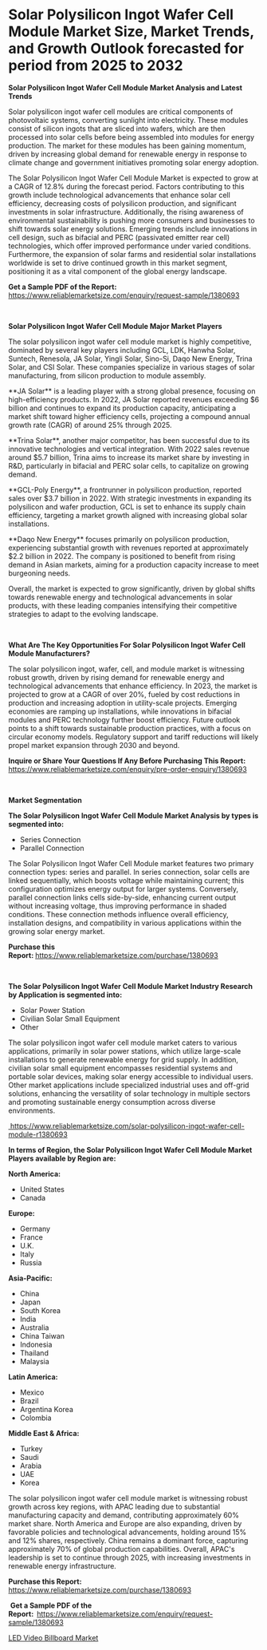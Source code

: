 <p><h1>Solar Polysilicon Ingot Wafer Cell Module Market Size, Market Trends, and Growth Outlook forecasted for period from 2025 to 2032</h1></p><p><strong>Solar Polysilicon Ingot Wafer Cell Module Market Analysis and Latest Trends</strong></p>
<p><p>Solar polysilicon ingot wafer cell modules are critical components of photovoltaic systems, converting sunlight into electricity. These modules consist of silicon ingots that are sliced into wafers, which are then processed into solar cells before being assembled into modules for energy production. The market for these modules has been gaining momentum, driven by increasing global demand for renewable energy in response to climate change and government initiatives promoting solar energy adoption.</p><p>The Solar Polysilicon Ingot Wafer Cell Module Market is expected to grow at a CAGR of 12.8% during the forecast period. Factors contributing to this growth include technological advancements that enhance solar cell efficiency, decreasing costs of polysilicon production, and significant investments in solar infrastructure. Additionally, the rising awareness of environmental sustainability is pushing more consumers and businesses to shift towards solar energy solutions. Emerging trends include innovations in cell design, such as bifacial and PERC (passivated emitter rear cell) technologies, which offer improved performance under varied conditions. Furthermore, the expansion of solar farms and residential solar installations worldwide is set to drive continued growth in this market segment, positioning it as a vital component of the global energy landscape.</p></p>
<p><strong>Get a Sample PDF of the Report:&nbsp;</strong> <a href="https://www.reliablemarketsize.com/enquiry/request-sample/1380693?utm_campaign=3275&utm_medium=2&utm_source=Github&utm_content=ia&utm_term=05032025&utm_id=solar-polysilicon-ingot-wafer-cell-module">https://www.reliablemarketsize.com/enquiry/request-sample/1380693</a></p>
<p>&nbsp;</p>
<p><strong>Solar Polysilicon Ingot Wafer Cell Module Major Market Players</strong></p>
<p><p>The solar polysilicon ingot wafer cell module market is highly competitive, dominated by several key players including GCL, LDK, Hanwha Solar, Suntech, Renesola, JA Solar, Yingli Solar, Sino-Si, Daqo New Energy, Trina Solar, and CSI Solar. These companies specialize in various stages of solar manufacturing, from silicon production to module assembly.</p><p>**JA Solar** is a leading player with a strong global presence, focusing on high-efficiency products. In 2022, JA Solar reported revenues exceeding $6 billion and continues to expand its production capacity, anticipating a market shift toward higher efficiency cells, projecting a compound annual growth rate (CAGR) of around 25% through 2025.</p><p>**Trina Solar**, another major competitor, has been successful due to its innovative technologies and vertical integration. With 2022 sales revenue around $5.7 billion, Trina aims to increase its market share by investing in R&D, particularly in bifacial and PERC solar cells, to capitalize on growing demand.</p><p>**GCL-Poly Energy**, a frontrunner in polysilicon production, reported sales over $3.7 billion in 2022. With strategic investments in expanding its polysilicon and wafer production, GCL is set to enhance its supply chain efficiency, targeting a market growth aligned with increasing global solar installations.</p><p>**Daqo New Energy** focuses primarily on polysilicon production, experiencing substantial growth with revenues reported at approximately $2.2 billion in 2022. The company is positioned to benefit from rising demand in Asian markets, aiming for a production capacity increase to meet burgeoning needs.</p><p>Overall, the market is expected to grow significantly, driven by global shifts towards renewable energy and technological advancements in solar products, with these leading companies intensifying their competitive strategies to adapt to the evolving landscape.</p></p>
<p>&nbsp;</p>
<p><strong>What Are The Key Opportunities For Solar Polysilicon Ingot Wafer Cell Module Manufacturers?</strong></p>
<p><p>The solar polysilicon ingot, wafer, cell, and module market is witnessing robust growth, driven by rising demand for renewable energy and technological advancements that enhance efficiency. In 2023, the market is projected to grow at a CAGR of over 20%, fueled by cost reductions in production and increasing adoption in utility-scale projects. Emerging economies are ramping up installations, while innovations in bifacial modules and PERC technology further boost efficiency. Future outlook points to a shift towards sustainable production practices, with a focus on circular economy models. Regulatory support and tariff reductions will likely propel market expansion through 2030 and beyond.</p></p>
<p><strong>Inquire or Share Your Questions If Any Before Purchasing This Report:</strong> <a href="https://www.reliablemarketsize.com/enquiry/pre-order-enquiry/1380693?utm_campaign=3275&utm_medium=2&utm_source=Github&utm_content=ia&utm_term=05032025&utm_id=solar-polysilicon-ingot-wafer-cell-module">https://www.reliablemarketsize.com/enquiry/pre-order-enquiry/1380693</a></p>
<p>&nbsp;</p>
<p><strong>Market Segmentation</strong></p>
<p><strong>The Solar Polysilicon Ingot Wafer Cell Module Market Analysis by types is segmented into:</strong></p>
<p><ul><li>Series Connection</li><li>Parallel Connection</li></ul></p>
<p><p>The Solar Polysilicon Ingot Wafer Cell Module market features two primary connection types: series and parallel. In series connection, solar cells are linked sequentially, which boosts voltage while maintaining current; this configuration optimizes energy output for larger systems. Conversely, parallel connection links cells side-by-side, enhancing current output without increasing voltage, thus improving performance in shaded conditions. These connection methods influence overall efficiency, installation designs, and compatibility in various applications within the growing solar energy market.</p></p>
<p><strong>Purchase this Report:&nbsp;</strong><a href="https://www.reliablemarketsize.com/purchase/1380693?utm_campaign=3275&utm_medium=2&utm_source=Github&utm_content=ia&utm_term=05032025&utm_id=solar-polysilicon-ingot-wafer-cell-module">https://www.reliablemarketsize.com/purchase/1380693</a></p>
<p>&nbsp;</p>
<p><strong>The Solar Polysilicon Ingot Wafer Cell Module Market Industry Research by Application is segmented into:</strong></p>
<p><ul><li>Solar Power Station</li><li>Civilian Solar Small Equipment</li><li>Other</li></ul></p>
<p><p>The solar polysilicon ingot wafer cell module market caters to various applications, primarily in solar power stations, which utilize large-scale installations to generate renewable energy for grid supply. In addition, civilian solar small equipment encompasses residential systems and portable solar devices, making solar energy accessible to individual users. Other market applications include specialized industrial uses and off-grid solutions, enhancing the versatility of solar technology in multiple sectors and promoting sustainable energy consumption across diverse environments.</p></p>
<p><a href="https://www.reliablemarketsize.com/solar-polysilicon-ingot-wafer-cell-module-r1380693?utm_campaign=3275&utm_medium=2&utm_source=Github&utm_content=ia&utm_term=05032025&utm_id=solar-polysilicon-ingot-wafer-cell-module">&nbsp;https://www.reliablemarketsize.com/solar-polysilicon-ingot-wafer-cell-module-r1380693</a></p>
<p><strong>In terms of Region, the Solar Polysilicon Ingot Wafer Cell Module Market Players available by Region are:</strong></p>
<p>
    <p> <strong> North America: </strong>
        <ul>
            <li>United States</li>
            <li>Canada</li>
        </ul>
        </p> 
    <p> <strong> Europe: </strong>
        <ul>
            <li>Germany</li>
            <li>France</li>
            <li>U.K.</li>
            <li>Italy</li>
            <li>Russia</li>
        </ul>
        </p> 
    <p> <strong> Asia-Pacific: </strong>
        <ul>
            <li>China</li>
            <li>Japan</li>
            <li>South Korea</li>
            <li>India</li>
            <li>Australia</li>
            <li>China Taiwan</li>
            <li>Indonesia</li>
            <li>Thailand</li>
            <li>Malaysia</li>
        </ul>
        </p> 
    <p> <strong> Latin America: </strong>
        <ul>
            <li>Mexico</li>
            <li>Brazil</li>
            <li>Argentina Korea</li>
            <li>Colombia</li>
        </ul>
        </p> 
    <p> <strong> Middle East & Africa: </strong>
        <ul>
            <li>Turkey</li>
            <li>Saudi</li>
            <li>Arabia</li>
            <li>UAE</li>
            <li>Korea</li>
        </ul>
    </p>
    </p>
<p><p>The solar polysilicon ingot wafer cell module market is witnessing robust growth across key regions, with APAC leading due to substantial manufacturing capacity and demand, contributing approximately 60% market share. North America and Europe are also expanding, driven by favorable policies and technological advancements, holding around 15% and 12% shares, respectively. China remains a dominant force, capturing approximately 70% of global production capabilities. Overall, APAC's leadership is set to continue through 2025, with increasing investments in renewable energy infrastructure.</p></p>
<p><strong>Purchase this Report: </strong><a href="https://www.reliablemarketsize.com/purchase/1380693?utm_campaign=3275&utm_medium=2&utm_source=Github&utm_content=ia&utm_term=05032025&utm_id=solar-polysilicon-ingot-wafer-cell-module">https://www.reliablemarketsize.com/purchase/1380693</a></p>
<p>&nbsp;<strong>Get a Sample PDF of the Report:&nbsp;&nbsp;</strong><a href="https://www.reliablemarketsize.com/enquiry/request-sample/1380693?utm_campaign=3275&utm_medium=2&utm_source=Github&utm_content=ia&utm_term=05032025&utm_id=solar-polysilicon-ingot-wafer-cell-module">https://www.reliablemarketsize.com/enquiry/request-sample/1380693</a></p>
<p><strong></strong></p>
<p><p><a href="https://github.com/ugurgyuri/Market-Research-Report-List-1/blob/main/led-video-billboard-market.md?utm_campaign=3275&utm_medium=2&utm_source=Github&utm_content=ia&utm_term=05032025&utm_id=solar-polysilicon-ingot-wafer-cell-module">LED Video Billboard Market</a></p></p>